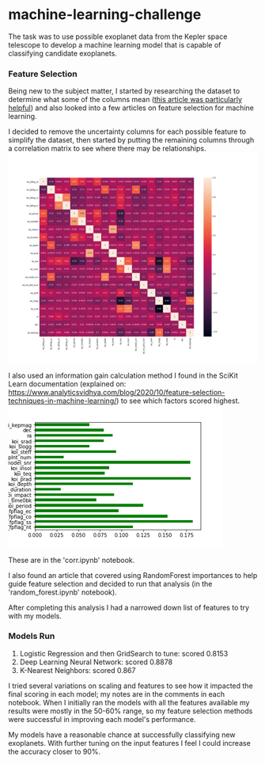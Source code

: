 # machine-learning-challenge
The task was to use possible exoplanet data from the Kepler space telescope to develop a machine learning model that is capable of classifying candidate exoplanets.

### Feature Selection
Being new to the subject matter, I started by researching the dataset to determine what some of the columns mean ([this article was particularly helpful](https://exoplanetarchive.ipac.caltech.edu/docs/API_kepcandidate_columns.html)) and also looked into a few articles on feature selection for machine learning. 

I decided to remove the uncertainty columns for each possible feature to simplify the dataset, then started by putting the remaining columns through a correlation matrix to see where there may be relationships.
![Correlation Matrix](screenshots/exoplanet_features_corr.png)

I also used an information gain calculation method I found in the SciKit Learn documentation (explained on: https://www.analyticsvidhya.com/blog/2020/10/feature-selection-techniques-in-machine-learning/) to see which factors scored highest.
![Information Gain](screenshots/info_gain.png)

These are in the 'corr.ipynb' notebook.

I also found an article that covered using RandomForest importances to help guide feature selection and decided to run that analysis (in the 'random_forest.ipynb' notebook).

After completing this analysis I had a narrowed down list of features to try with my models.

### Models Run
1. Logistic Regression and then GridSearch to tune: scored 0.8153
2. Deep Learning Neural Network: scored 0.8878
3. K-Nearest Neighbors: scored 0.867

I tried several variations on scaling and features to see how it impacted the final scoring in each model; my notes are in the comments in each notebook. When I initially ran the models with all the features available my results were mostly in the 50-60% range, so my feature selection methods were successful in improving each model's performance.

My models have a reasonable chance at successfully classifying new exoplanets. With further tuning on the input features I feel I could increase the accuracy closer to 90%.